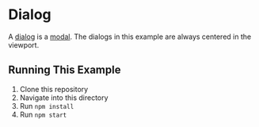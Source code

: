 # Dialog

A [dialog](https://en.wikipedia.org/wiki/Dialog_box) is a [modal](https://en.wikipedia.org/wiki/Modal_window). The
dialogs in this example are always centered in the viewport.

## Running This Example

1. Clone this repository
2. Navigate into this directory
3. Run `npm install`
4. Run `npm start`
